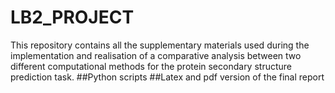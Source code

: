 # LB2_PROJECT

This repository contains all the supplementary materials used during the implementation and realisation of a comparative analysis between two different computational methods for  the protein secondary structure prediction task.
##Python scripts 
##Latex and pdf version of the final report
